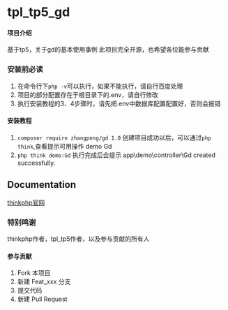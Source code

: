 # tpl_tp5_gd

#### 项目介绍

基于tp5，关于gd的基本使用事例
此项目完全开源，也希望各位能参与贡献

### 安装前必读

1. 在命令行下`php -v`可以执行，如果不能执行，请自行百度处理
2. 项目的部分配置存在于根目录下的.env，请自行修改
3. 执行安装教程的3、4步骤时，请先把.env中数据库配置配置好，否则会报错

#### 安装教程

1. `composer require zhangpeng/gd 1.0`
    创建项目成功以后，可以通过`php think`,查看提示可用操作 demo Gd
2. `php think demo:Gd`
    执行完成后会提示  app\demo\controller\Gd created successfully.

## Documentation

[thinkphp官网](http://www.thinkphp.cn/) 


### 特别鸣谢
thinkphp作者，tpl_tp5作者，以及参与贡献的所有人

#### 参与贡献

1. Fork 本项目
2. 新建 Feat_xxx 分支
3. 提交代码
4. 新建 Pull Request
